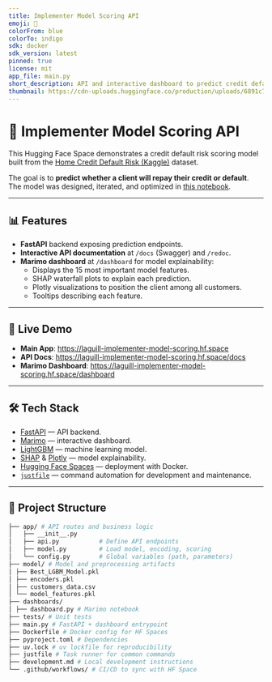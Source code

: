 ```yaml
---
title: Implementer Model Scoring API
emoji: 🏦
colorFrom: blue
colorTo: indigo
sdk: docker
sdk_version: latest
pinned: true
license: mit
app_file: main.py
short_description: API and interactive dashboard to predict credit default risk.
thumbnail: https://cdn-uploads.huggingface.co/production/uploads/6891c75202359d4e3846cbec/uMnppPBtSc7waPZhjrTMc.png
---
```


# 🏦 Implementer Model Scoring API

This Hugging Face Space demonstrates a credit default risk scoring model built from the [Home Credit Default Risk (Kaggle)](https://www.kaggle.com/c/home-credit-default-risk/data) dataset.

The goal is to **predict whether a client will repay their credit or default**.
The model was designed, iterated, and optimized in [this notebook](https://github.com/laguill/OC-DataScientist/blob/main/P7_Implementer-model-scoring/notebooks/notebook_modelisation.py).

---

## 📊 Features

- **FastAPI** backend exposing prediction endpoints.
- **Interactive API documentation** at `/docs` (Swagger) and `/redoc`.
- **Marimo dashboard** at `/dashboard` for model explainability:
  - Displays the 15 most important model features.
  - SHAP waterfall plots to explain each prediction.
  - Plotly visualizations to position the client among all customers.
  - Tooltips describing each feature.

---

## 🚀 Live Demo

- **Main App**: https://laguill-implementer-model-scoring.hf.space
- **API Docs**: https://laguill-implementer-model-scoring.hf.space/docs
- **Marimo Dashboard**: https://laguill-implementer-model-scoring.hf.space/dashboard

---

## 🛠 Tech Stack

- [FastAPI](https://fastapi.tiangolo.com/) — API backend.
- [Marimo](https://marimo.io/) — interactive dashboard.
- [LightGBM](https://lightgbm.readthedocs.io/) — machine learning model.
- [SHAP](https://shap.readthedocs.io/) & [Plotly](https://plotly.com/) — model explainability.
- [Hugging Face Spaces](https://huggingface.co/spaces) — deployment with Docker.
- [`justfile`](https://github.com/casey/just) — command automation for development and maintenance.

---

## 📂 Project Structure

```bash
├── app/ # API routes and business logic
│   ├── __init__.py
│   ├── api.py           # Define API endpoints
│   ├── model.py         # Load model, encoding, scoring
│   └── config.py        # Global variables (path, parameters)
├── model/ # Model and preprocessing artifacts
│ ├── Best_LGBM_Model.pkl
│ ├── encoders.pkl
│ ├── customers_data.csv
│ └── model_features.pkl
├── dashboards/
│ ├── dashboard.py # Marimo notebook
├── tests/ # Unit tests
├── main.py # FastAPI + dashboard entrypoint
├── Dockerfile # Docker config for HF Spaces
├── pyproject.toml # Dependencies
├── uv.lock # uv lockfile for reproducibility
├── justfile # Task runner for common commands
├── development.md # Local development instructions
└── .github/workflows/ # CI/CD to sync with HF Space
```
